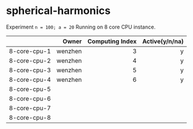 # spherical-harmonics


Experiment `n = 100; a = 20`
Running on 8 core CPU instance.

|              |   Owner | Computing Index | Active(y/n/na) |
|-------------:|--------:|----------------:|---------------:|
| 8-core-cpu-1 | wenzhen |               3 |              y |
| 8-core-cpu-2 | wenzhen |               4 |              y |
| 8-core-cpu-3 | wenzhen |               5 |              y |
| 8-core-cpu-4 | wenzhen |               6 |              y |
| 8-core-cpu-5 |         |                 |                |
| 8-core-cpu-6 |         |                 |                |
| 8-core-cpu-7 |         |                 |                |
| 8-core-cpu-8 |         |                 |                |
